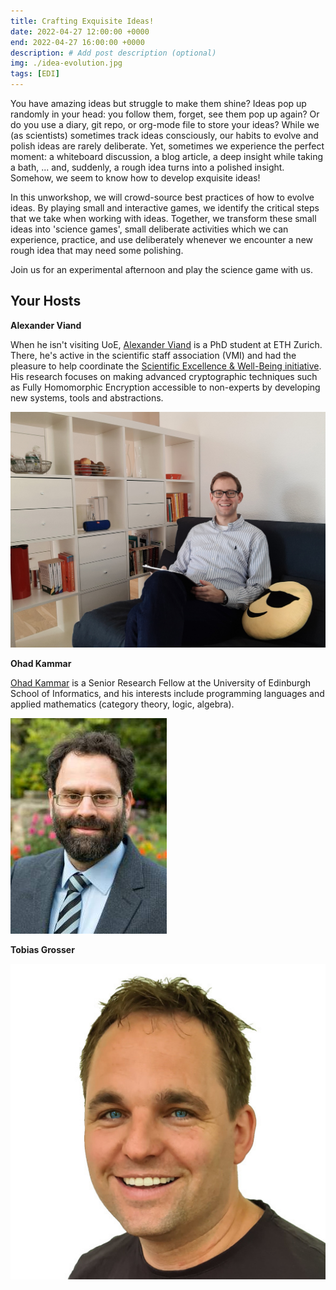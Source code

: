 ```yaml
---
title: Crafting Exquisite Ideas!
date: 2022-04-27 12:00:00 +0000
end: 2022-04-27 16:00:00 +0000
description: # Add post description (optional)
img: ./idea-evolution.jpg
tags: [EDI]
---
```


You have amazing ideas but struggle to make them shine? Ideas pop up randomly
in your head: you follow them, forget, see them pop up again? Or
do you use a diary, git repo, or org-mode file to store your ideas?  While we
(as scientists) sometimes track ideas consciously, our habits to evolve and
polish ideas are rarely deliberate. Yet, sometimes we experience the perfect
moment: a whiteboard discussion, a blog article, a deep insight while taking a
bath, ... and, suddenly, a rough idea turns into a polished insight. Somehow,
we seem to know how to develop exquisite ideas!

In this unworkshop, we will crowd-source best practices of how to evolve
ideas. By playing small and interactive games, we identify the critical steps
that we take when working with ideas. Together, we transform these small
ideas into 'science games', small deliberate activities which we can
experience, practice, and use deliberately whenever we encounter a new rough
idea that may need some polishing.

Join us for an experimental afternoon and play the science game with us.

## Your Hosts

**Alexander Viand**

When he isn't visiting UoE, [Alexander Viand](https://pps-lab.com/people/alexanderviand/) is a PhD student at ETH Zurich. There, he's active in the scientific staff association (VMI) and had the pleasure to help coordinate the [Scientific Excellence & Well-Being initiative](http://vmi.ethz.ch/wellbeing/). His research focuses on making advanced cryptographic techniques such as Fully Homomorphic Encryption accessible to non-experts by developing new systems, tools and abstractions.

![Alexander Viand](./alex.jpg)

**Ohad Kammar**

[Ohad Kammar](https://www.denotational.co.uk/) is a Senior Research Fellow at
the University of Edinburgh School of Informatics, and his interests include
programming languages and applied mathematics (category theory, logic,
algebra).

![Ohad Kammar](./ohad-kammar-fancy.jpg)

**Tobias Grosser**

![Tobias Grosser](./grosser.jpg)

